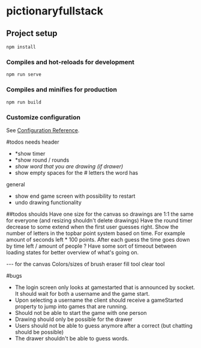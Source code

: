 # pictionaryfullstack

## Project setup
```
npm install
```

### Compiles and hot-reloads for development
```
npm run serve
```

### Compiles and minifies for production
```
npm run build
```

### Customize configuration
See [Configuration Reference](https://cli.vuejs.org/config/).

#todos needs
header
 - *show timer
 - *show round / rounds
 - *show word that you are drawing (if drawer)*
 - show empty spaces for the # letters the word has

 general
 - show end game screen with possibility to restart
 - undo drawing functionality

##todos shoulds
Have one size for the canvas so drawings are 1:1 the same for everyone (and resizing shouldn't delete drawings)
Have the round timer decrease to some extend when the first user guesses right.
Show the number of letters in the topbar
point system based on time.
	For example amount of seconds left * 100 points.
	After each guess the time goes down by time left / amount of people ?
Have some sort of timeout between loading states for better overview of what's going on.

--- for the canvas
Colors/sizes of brush
eraser
fill tool
clear tool

#bugs
* The login screen only looks at gamestarted that is announced by socket. It should wait for both a username and the game start.
* Upon selecting a username the client should receive a gameStarted property to jump into games that are running.
* Should not be able to start the game with one person
* Drawing should only be possible for the drawer
* Users should not be able to guess anymore after a correct (but chatting should be possible)
* The drawer shouldn't be able to guess words.
